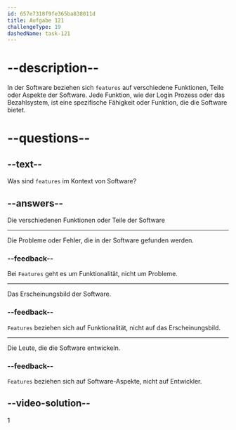 ```yaml
---
id: 657e7318f9fe365ba838011d
title: Aufgabe 121
challengeType: 19
dashedName: task-121
---
```


# --description--

In der Software beziehen sich `features` auf verschiedene Funktionen, Teile oder Aspekte der Software. Jede Funktion, wie der Login Prozess oder das Bezahlsystem, ist eine spezifische Fähigkeit oder Funktion, die die Software bietet.

# --questions--

## --text--

Was sind `features` im Kontext von Software?

## --answers--

Die verschiedenen Funktionen oder Teile der Software

---

Die Probleme oder Fehler, die in der Software gefunden werden.

### --feedback--

Bei `Features` geht es um Funktionalität, nicht um Probleme.

---

Das Erscheinungsbild der Software.

### --feedback--

`Features` beziehen sich auf Funktionalität, nicht auf das Erscheinungsbild.

---

Die Leute, die die Software entwickeln.

### --feedback--

`Features` beziehen sich auf Software-Aspekte, nicht auf Entwickler.

## --video-solution--

1
